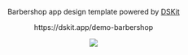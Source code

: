 
<p align="center">
Barbershop app design template powered by <a href="https://github.com/imodeveloperlab/dskit"> DSKit </a>
</p>

<p align="center">
  https://dskit.app/demo-barbershop
</p>

<p align="center">
  <a href="https://circleci.com/gh/imodeveloperlab/Barbershop/tree/main">
  <img src="https://circleci.com/gh/imodeveloperlab/Barbershop/tree/main.svg?style=svg"/>
    </a>
</p>
